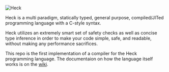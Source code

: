 ![Heck](https://heck-lang.github.io/assets/heck-logo-white-transparent-glow.png)

Heck is a multi paradigm, statically typed, general purpose, compiled/JITed programming language with a C-style syntax.

Heck utilizes an extremely smart set of safety checks as well as concise type inference in order to make your code simple, safe, and readable, without making any performance sacrifices.

This repo is the first implementation of a compiler for the Heck programming language. The documentaion on how the language itself works is on the [wiki](https://github.com/Mashpoe/heck/wiki).
